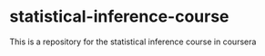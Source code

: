 # statistical-inference-course
This is a repository for the statistical inference course in coursera
